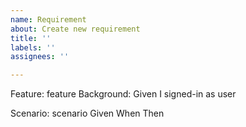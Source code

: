 ```yaml
---
name: Requirement
about: Create new requirement
title: ''
labels: ''
assignees: ''

---
```


Feature: feature
Background:
  Given I signed-in as user

  Scenario: scenario
    Given 
    When 
    Then
